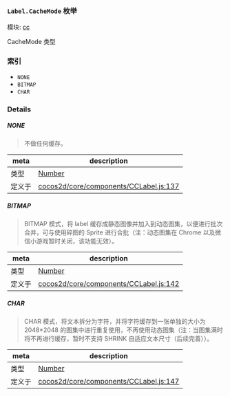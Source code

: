 ### `Label.CacheMode` 枚举



模块: [cc](../modules/cc.md)


CacheMode 类型


### 索引
  - `NONE`
  - `BITMAP`
  - `CHAR`

### Details


##### NONE

> 不做任何缓存。

| meta | description |
|------|-------------|
| 类型 | <a href="https://developer.mozilla.org/en/JavaScript/Reference/Global_Objects/Number" class="crosslink external" target="_blank">Number</a> |
| 定义于 | [cocos2d/core/components/CCLabel.js:137](https://github.com/cocos-creator/engine/blob/2fda22be5638065a190bc4c97da6548631319aba/cocos2d/core/components/CCLabel.js#L137) |



##### BITMAP

> BITMAP 模式，将 label 缓存成静态图像并加入到动态图集，以便进行批次合并，可与使用碎图的 Sprite 进行合批（注：动态图集在 Chrome 以及微信小游戏暂时关闭，该功能无效）。

| meta | description |
|------|-------------|
| 类型 | <a href="https://developer.mozilla.org/en/JavaScript/Reference/Global_Objects/Number" class="crosslink external" target="_blank">Number</a> |
| 定义于 | [cocos2d/core/components/CCLabel.js:142](https://github.com/cocos-creator/engine/blob/2fda22be5638065a190bc4c97da6548631319aba/cocos2d/core/components/CCLabel.js#L142) |



##### CHAR

> CHAR 模式，将文本拆分为字符，并将字符缓存到一张单独的大小为 2048*2048 的图集中进行重复使用，不再使用动态图集（注：当图集满时将不再进行缓存，暂时不支持 SHRINK 自适应文本尺寸（后续完善））。

| meta | description |
|------|-------------|
| 类型 | <a href="https://developer.mozilla.org/en/JavaScript/Reference/Global_Objects/Number" class="crosslink external" target="_blank">Number</a> |
| 定义于 | [cocos2d/core/components/CCLabel.js:147](https://github.com/cocos-creator/engine/blob/2fda22be5638065a190bc4c97da6548631319aba/cocos2d/core/components/CCLabel.js#L147) |


